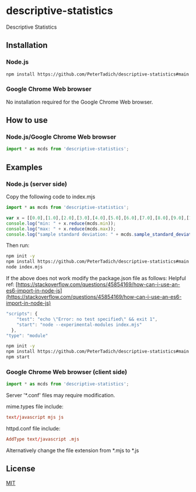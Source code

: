 # descriptive-statistics
Descriptive Statistics

## Installation

### Node.js

```bash
npm install https://github.com/PeterTadich/descriptive-statistics#main
```

### Google Chrome Web browser

No installation required for the Google Chrome Web browser.

## How to use

### Node.js/Google Chrome Web browser

```js
import * as mcds from 'descriptive-statistics';
```

## Examples

### Node.js (server side)

Copy the following code to index.mjs

```js
import * as mcds from 'descriptive-statistics';

var x = [[0.0],[1.0],[2.0],[3.0],[4.0],[5.0],[6.0],[7.0],[8.0],[9.0],[10.0]];
console.log("min: " + x.reduce(mcds.min));
console.log("max: " + x.reduce(mcds.max));
console.log("sample standard deviation: " + mcds.sample_standard_deviation(x).toFixed(4));
```

Then run:

```bash
npm init -y
npm install https://github.com/PeterTadich/descriptive-statistics#main
node index.mjs
```

If the above does not work modify the package.json file as follows:
Helpful ref: [https://stackoverflow.com/questions/45854169/how-can-i-use-an-es6-import-in-node-js](https://stackoverflow.com/questions/45854169/how-can-i-use-an-es6-import-in-node-js)

```js
"scripts": {
    "test": "echo \"Error: no test specified\" && exit 1",
    "start": "node --experimental-modules index.mjs"
  },
"type": "module"
```

```bash
npm init -y
npm install https://github.com/PeterTadich/descriptive-statistics#main
npm start
```

### Google Chrome Web browser (client side)

```js
import * as mcds from 'descriptive-statistics';
```

Server '*.conf' files may require modification.

mime.types file include:

```conf
text/javascript mjs js
```

httpd.conf file include:

```conf
AddType text/javascript .mjs
```

Alternatively change the file extension from *.mjs to *.js

## License

[MIT](LICENSE)